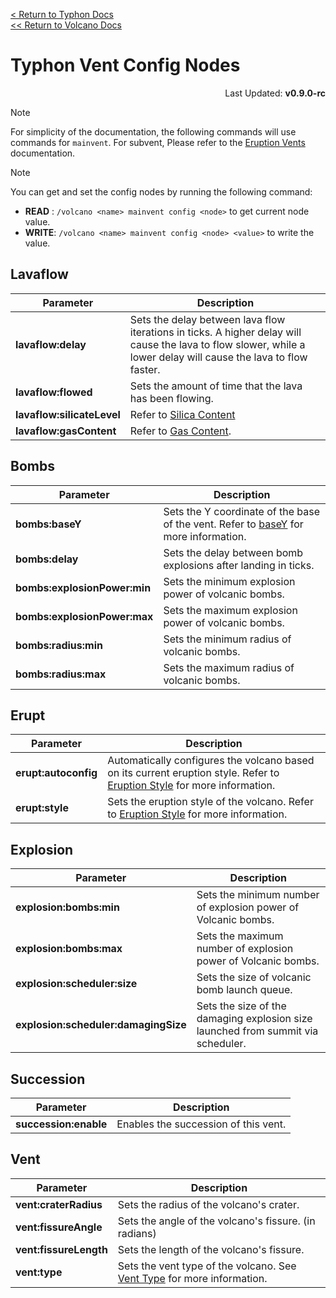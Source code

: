 [<  Return to Typhon Docs](/DOCS.md)  
[<< Return to Volcano Docs](./index.md)  

# Typhon Vent Config Nodes
<p align="right">Last Updated: <b>v0.9.0-rc</b></p>

> [!NOTE]  
> For simplicity of the documentation, the following commands will use commands for `mainvent`. For subvent, Please refer to the [Eruption Vents](./vents.md#commands) documentation.

> [!NOTE]
> You can get and set the config nodes by running the following command:
> - **READ** : `/volcano <name> mainvent config <node>` to get current node value.
> - **WRITE**: `/volcano <name> mainvent config <node> <value>` to write the value.

## Lavaflow
| **Parameter**             | **Description**                      |
|---------------------------|--------------------------------------------|
| **lavaflow:delay**        | Sets the delay between lava flow iterations in ticks. A higher delay will cause the lava to flow slower, while a lower delay will cause the lava to flow faster. |
| **lavaflow:flowed**       | Sets the amount of time that the lava has been flowing. |
| **lavaflow:silicateLevel**| Refer to [Silica Content](lava.md#silica-content) |
| **lavaflow:gasContent**   | Refer to [Gas Content](lava.md#gas-content). |


## Bombs
| **Parameter**                | **Description**                                               |
|------------------------------|---------------------------------------------------------------|
| **bombs:baseY**              | Sets the Y coordinate of the base of the vent. Refer to [baseY](eruption.md#baseY-of-the-vent) for more information. |
| **bombs:delay**              | Sets the delay between bomb explosions after landing in ticks. |
| **bombs:explosionPower:min** | Sets the minimum explosion power of volcanic bombs.           |
| **bombs:explosionPower:max** | Sets the maximum explosion power of volcanic bombs.           |
| **bombs:radius:min**         | Sets the minimum radius of volcanic bombs.                     |
| **bombs:radius:max**         | Sets the maximum radius of volcanic bombs.                     |

## Erupt

| **Parameter**        | **Description**                                                                                                   |
|----------------------|-------------------------------------------------------------------------------------------------------------------|
| **erupt:autoconfig** | Automatically configures the volcano based on its current eruption style. Refer to [Eruption Style](eruption.md#eruption-style) for more information. |
| **erupt:style**      | Sets the eruption style of the volcano. Refer to [Eruption Style](eruption.md#eruption-style) for more information. |

## Explosion

| **Parameter**                       | **Description**                                                                                              |
|-------------------------------------|--------------------------------------------------------------------------------------------------------------|
| **explosion:bombs:min**             | Sets the minimum number of explosion power of Volcanic bombs.                                              |
| **explosion:bombs:max**             | Sets the maximum number of explosion power of Volcanic bombs.                                              |
| **explosion:scheduler:size**        | Sets the size of volcanic bomb launch queue.                                                                 |
| **explosion:scheduler:damagingSize**| Sets the size of the damaging explosion size launched from summit via scheduler.                             |

## Succession
| **Parameter**         | **Description**                                                                                                   |
|-----------------------|-------------------------------------------------------------------------------------------------------------------|
| **succession:enable** | Enables the succession of this vent.                                                                            |


## Vent
| **Parameter**         | **Description**                                                                                                   |
|-----------------------|-------------------------------------------------------------------------------------------------------------------|
| **vent:craterRadius** | Sets the radius of the volcano's crater.                                                                          |
| **vent:fissureAngle** | Sets the angle of the volcano's fissure. (in radians)                                                             |
| **vent:fissureLength**| Sets the length of the volcano's fissure.                                                                         |
| **vent:type**         | Sets the vent type of the volcano. See [Vent Type](vents.md#vent-type) for more information.                   |

